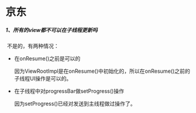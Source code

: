 # 京东

##### 1、所有的view都不可以在子线程更新吗

​	不是的，有两种情况：

- 在onResume()之前是可以的

  因为ViewRootImpl是在onResume()中初始化的，所以在onResume()之前的子线程UI操作是可以的。

- 在子线程中对progressBar做setProgress()操作

  因为setProgress()已经对发送到主线程做过操作了。

